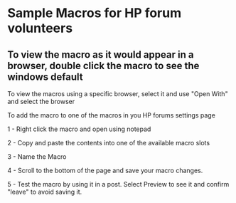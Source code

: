# Sample Macros for HP forum volunteers

## To view the macro as it would appear in a browser, double click the macro to see the windows default

To view the macros using a specific browser, select it and use "Open With" and select the browser

To add the macro to one of the macros in you HP forums settings page

1 - Right click the macro and open using notepad

2 - Copy and paste the contents into one of the available macro slots

3 - Name the Macro

4 - Scroll to the bottom of the page and save your macro changes.

5 - Test the macro by using it in a post.  Select Preview to see it and confirm "leave" to avoid saving it.


